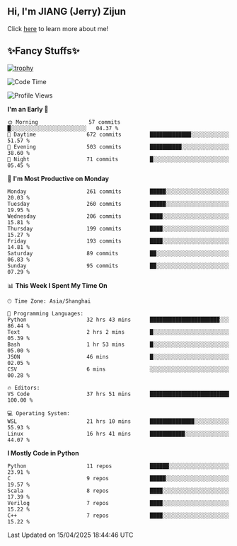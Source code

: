 ## Hi, I'm JIANG (Jerry) Zijun

Click [here](https://jzjerry.github.io/about/) to learn more about me!

## ✨Fancy Stuffs✨
[![trophy](https://github-profile-trophy.vercel.app/?username=jzjerry&theme=onedark)](https://github.com/ryo-ma/github-profile-trophy)
<!--START_SECTION:waka-->
![Code Time](http://img.shields.io/badge/Code%20Time-1%2C232%20hrs%2041%20mins-blue)

![Profile Views](http://img.shields.io/badge/Profile%20Views-2-blue)

**I'm an Early 🐤** 

```text
🌞 Morning                57 commits          █░░░░░░░░░░░░░░░░░░░░░░░░   04.37 % 
🌆 Daytime                672 commits         █████████████░░░░░░░░░░░░   51.57 % 
🌃 Evening                503 commits         ██████████░░░░░░░░░░░░░░░   38.60 % 
🌙 Night                  71 commits          █░░░░░░░░░░░░░░░░░░░░░░░░   05.45 % 
```
📅 **I'm Most Productive on Monday** 

```text
Monday                   261 commits         █████░░░░░░░░░░░░░░░░░░░░   20.03 % 
Tuesday                  260 commits         █████░░░░░░░░░░░░░░░░░░░░   19.95 % 
Wednesday                206 commits         ████░░░░░░░░░░░░░░░░░░░░░   15.81 % 
Thursday                 199 commits         ████░░░░░░░░░░░░░░░░░░░░░   15.27 % 
Friday                   193 commits         ████░░░░░░░░░░░░░░░░░░░░░   14.81 % 
Saturday                 89 commits          ██░░░░░░░░░░░░░░░░░░░░░░░   06.83 % 
Sunday                   95 commits          ██░░░░░░░░░░░░░░░░░░░░░░░   07.29 % 
```


📊 **This Week I Spent My Time On** 

```text
🕑︎ Time Zone: Asia/Shanghai

💬 Programming Languages: 
Python                   32 hrs 43 mins      ██████████████████████░░░   86.44 % 
Text                     2 hrs 2 mins        █░░░░░░░░░░░░░░░░░░░░░░░░   05.39 % 
Bash                     1 hr 53 mins        █░░░░░░░░░░░░░░░░░░░░░░░░   05.00 % 
JSON                     46 mins             █░░░░░░░░░░░░░░░░░░░░░░░░   02.05 % 
CSV                      6 mins              ░░░░░░░░░░░░░░░░░░░░░░░░░   00.28 % 

🔥 Editors: 
VS Code                  37 hrs 51 mins      █████████████████████████   100.00 % 

💻 Operating System: 
WSL                      21 hrs 10 mins      ██████████████░░░░░░░░░░░   55.93 % 
Linux                    16 hrs 41 mins      ███████████░░░░░░░░░░░░░░   44.07 % 
```

**I Mostly Code in Python** 

```text
Python                   11 repos            ██████░░░░░░░░░░░░░░░░░░░   23.91 % 
C                        9 repos             █████░░░░░░░░░░░░░░░░░░░░   19.57 % 
Scala                    8 repos             ████░░░░░░░░░░░░░░░░░░░░░   17.39 % 
Verilog                  7 repos             ████░░░░░░░░░░░░░░░░░░░░░   15.22 % 
C++                      7 repos             ████░░░░░░░░░░░░░░░░░░░░░   15.22 % 
```




 Last Updated on 15/04/2025 18:44:46 UTC
<!--END_SECTION:waka-->

